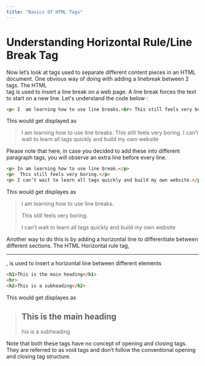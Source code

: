 ```yaml
---
title: "Basics Of HTML Tags"
---
```


# Understanding Horizontal Rule/Line Break Tag

Now let’s look at tags used to separate different content pieces in an HTML document. One obvious way of doing with adding a linebreak between 2 tags. The HTML <br> tag is used to insert a line break on a web page. A line break forces the text to start on a new line. Let's understand the code below :
```html
<p> I  am learning how to use line breaks.<br> This still feels very boring. <br> I can’t wait to learn all tags quickly and build my own website </p>
```
This would get displayed as
> I  am learning how to use line breaks.
> This still feels very boring.
> I can’t wait to learn all tags quickly and build my own website 

Please note that here, in case you decided to add these into different paragraph tags, you will observe an extra line before every line.
```html
<p> In am learning how to use line break.</p>
<p>  This still feels very boring.</p>
<p> I can’t wait to learn all tags quickly and build my own website.</p>
```
This would get displayes as
> I  am learning how to use line breaks.
>
> This still feels very boring.
>
> I can’t wait to learn all tags quickly and build my own website 

Another way to do this is by adding a horizontal line to differentiate between different sections. The HTML Horizontal rule tag, <hr>, is used to insert a horizontal line between different elements
```html
<h1>This is the main heading</h1>
<hr>
<h2>This is a subheading</h2> 
```
This would get displayes as
> This is the main heading
> --------------------------------------
> his is a subheading

Note that both these tags have no concept of opening and closing tags. They are referred to as void tags and don’t follow the conventional opening and closing tag structure.
